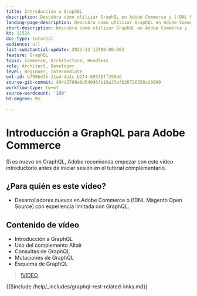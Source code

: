 ```yaml
---
title: Introducción a GraphQL
description: Descubra cómo utilizar GraphQL en Adobe Commerce y [!DNL Magento Open Source]. Aprenda a utilizar consultas, mutaciones y esquemas.
landing-page-description: Descubra cómo utilizar GraphQL en Adobe Commerce y [!DNL Magento Open Source]. Aprenda a utilizar consultas, mutaciones y esquemas.
short-description: Descubra cómo utilizar GraphQL en Adobe Commerce y [!DNL Magento Open Source]. Aprenda a utilizar consultas, mutaciones y esquemas.
kt: 11524
doc-type: tutorial
audience: all
last-substantial-update: 2022-12-13T00:00:00Z
feature: GraphQL
topic: Commerce, Architecture, Headless
role: Architect, Developer
level: Beginner, Intermediate
exl-id: b799bd7b-11a4-4a1c-b2f4-893f6ff2994d
source-git-commit: 404d2708a6d540d6fb19a33afb20726356cd8000
workflow-type: tm+mt
source-wordcount: '109'
ht-degree: 0%

---
```


# Introducción a GraphQL para Adobe Commerce

Si es nuevo en GraphQL, Adobe recomienda empezar con este vídeo introductorio antes de iniciar sesión en el tutorial complementario.

## ¿Para quién es este vídeo?

* Desarrolladores nuevos en Adobe Commerce o [!DNL Magento Open Source] con experiencia limitada con GraphQL.

## Contenido de vídeo

* Introducción a GraphQL
* Uso del complemento Altair
* Consultas de GraphQL
* Mutaciones de GraphQL
* Esquema de GraphQL

>[!VIDEO](https://video.tv.adobe.com/v/3412302?quality=12&learn=on)

{{$include /help/_includes/graphql-rest-related-links.md}}
